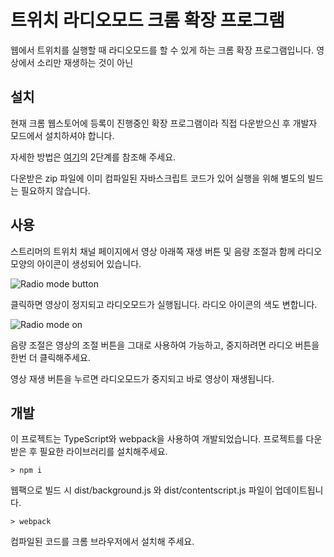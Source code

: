 # 트위치 라디오모드 크롬 확장 프로그램

웹에서 트위치를 실행할 때 라디오모드를 할 수 있게 하는 크롬 확장 프로그램입니다. 영상에서 소리만 재생하는 것이 아닌 

## 설치

현재 크롬 웹스토어에 등록이 진행중인 확장 프로그램이라 직접 다운받으신 후 개발자 모드에서 설치하셔야 합니다.

자세한 방법은 [여기](https://support.google.com/chrome/a/answer/2714278?hl=ko)의 2단계를 참조해 주세요.

다운받은 zip 파일에 이미 컴파일된 자바스크립트 코드가 있어 실행을 위해 별도의 빌드는 필요하지 않습니다.

## 사용

스트리머의 트위치 채널 페이지에서 영상 아래쪽 재생 버튼 및 음량 조절과 함께 라디오 모양의 아이콘이 생성되어 있습니다.

![Radio mode button](https://raw.githubusercontent.com/c-rainbow/twitch-audio-web/master/public/images/radiobutton.png)

클릭하면 영상이 정지되고 라디오모드가 실행됩니다. 라디오 아이콘의 색도 변합니다.

![Radio mode on](https://raw.githubusercontent.com/c-rainbow/twitch-audio-web/master/public/images/radiomode.png)

음량 조절은 영상의 조절 버튼을 그대로 사용하여 가능하고, 중지하려면 라디오 버튼을 한번 더 클릭해주세요.

영상 재생 버튼을 누르면 라디오모드가 중지되고 바로 영상이 재생됩니다.

## 개발

이 프로젝트는 TypeScript와 webpack을 사용하여 개발되었습니다. 프로젝트를 다운받은 후 필요한 라이브러리를 설치해주세요.

```
> npm i
```

웹팩으로 빌드 시 dist/background.js 와 dist/contentscript.js 파일이 업데이트됩니다.

```
> webpack
```

컴파일된 코드를 크롬 브라우저에서 설치해 주세요.